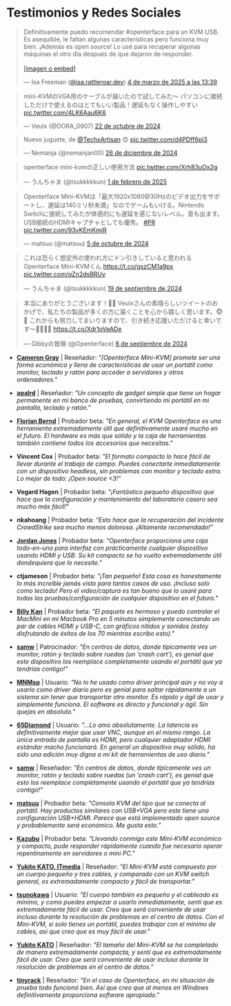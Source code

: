 # Testimonios y Redes Sociales

<script async src="https://platform.twitter.com/widgets.js" charset="utf-8"></script>
<script async src="https://embed.bsky.app/static/embed.js" charset="utf-8"></script>

<link rel="stylesheet" href="../../../../assets/stylesheets/social-posts.css">
<script src="../../../../assets/javascripts/social-posts.js"></script>

<div class="social-posts-container" id="socialPostsContainer">
    <div class="social-post-item loading" data-lazy="true">
        <blockquote class="bluesky-embed" data-bluesky-uri="at://did:plc:hqzak33sft3uec37owhqhy6a/app.bsky.feed.post/3ljjqt4ak222z" data-bluesky-cid="bafyreicr2shamdzukdzybigmuaclqvvm7hbsiaxznkufsu56tzvu42l2dm" data-bluesky-embed-color-mode="system"><p lang="en">Definitivamente puedo recomendar #openterface para un KVM USB. Es asequible, le faltan algunas características pero funciona muy bien. ¡Además es open source! Lo usé para recuperar algunas máquinas el otro día después de que dejaron de responder.<br><br><a href="https://bsky.app/profile/did:plc:hqzak33sft3uec37owhqhy6a/post/3ljjqt4ak222z?ref_src=embed">[imagen o embed]</a></p>&mdash; Isa Freeman (<a href="https://bsky.app/profile/did:plc:hqzak33sft3uec37owhqhy6a?ref_src=embed">@isa.rattleroar.dev</a>) <a href="https://bsky.app/profile/did:plc:hqzak33sft3uec37owhqhy6a/post/3ljjqt4ak222z?ref_src=embed">4 de marzo de 2025 a las 13:39</a>
        </blockquote>
    </div>
    <div class="social-post-item loading" data-lazy="true">
        <blockquote class="twitter-tweet"><p lang="ja" dir="ltr">mini-KVMのVGA用のケーブルが届いたので試してみた〜 パソコンに接続しただけで使えるのはとてもいい製品！遅延もなく操作しやすい <a href="https://t.co/4LK6Aau6K6">pic.twitter.com/4LK6Aau6K6</a></p>&mdash; Veulx (@DORA_0907) <a href="https://twitter.com/DORA_0907/status/1848736698647351337?ref_src=twsrc%5Etfw">22 de octubre de 2024</a>
        </blockquote>
    </div>
    <div class="social-post-item loading" data-lazy="true">
        <blockquote class="twitter-tweet">
            <p lang="en" dir="ltr">Nuevo juguete, de <a href="https://twitter.com/TechxArtisan?ref_src=twsrc%5Etfw">@TechxArtisan</a> 😍 <a href="https://t.co/d4PDff6pi3">pic.twitter.com/d4PDff6pi3</a></p>&mdash; Nemanja (@nemanjan00) <a href="https://twitter.com/nemanjan00/status/1872243307839103175?ref_src=twsrc%5Etfw">26 de diciembre de 2024</a>
        </blockquote>
    </div>
    <div class="social-post-item loading" data-lazy="true">
        <blockquote class="twitter-tweet">
            <p lang="ja" dir="ltr">openterface mini-kvmの正しい使用方法 <a href="https://t.co/Xrh83uOx2g">pic.twitter.com/Xrh83uOx2g</a></p>&mdash; うんちゃま (@tsukkkkkun) <a href="https://twitter.com/tsukkkkkun/status/1885503399095132621?ref_src=twsrc%5Etfw">1 de febrero de 2025</a>
        </blockquote>
    </div>
    <div class="social-post-item loading" data-lazy="true">
        <blockquote class="twitter-tweet">
            <p lang="ja" dir="ltr">Openterface Mini-KVMは「最大1920x1080@30Hzのビデオ出力をサポートし、遅延は140ミリ秒未満」なのでゲームもいける。Nintendo Switchに接続してみたが体感的にも遅延を感じないレベル。音も出ます。USB接続のHDMIキャプチャとしても優秀。 <a href="https://twitter.com/hashtag/PR?src=hash&amp;ref_src=twsrc%5Etfw">#PR</a> <a href="https://t.co/93vKEmKmjR">pic.twitter.com/93vKEmKmjR</a></p>
            &mdash; matsuu (@matsuu) <a href="https://twitter.com/matsuu/status/1842440088229478435?ref_src=twsrc%5Etfw">5 de octubre de 2024</a>
        </blockquote>
    </div>
    <div class="social-post-item loading" data-lazy="true">
        <blockquote class="twitter-tweet">
            <p lang="ja" dir="ltr">これは恐らく想定外の使われ方にドン引きしていると思われるOpenterface Mini-KVMくん <a href="https://t.co/gszCM1a9px">https://t.co/gszCM1a9px</a> <a href="https://t.co/qZn2dsBRUv">pic.twitter.com/qZn2dsBRUv</a></p>
            &mdash; うんちゃま (@tsukkkkkun) <a href="https://twitter.com/tsukkkkkun/status/1836702683845341553?ref_src=twsrc%5Etfw">19 de septiembre de 2024</a>
        </blockquote>
    </div>
    <div class="social-post-item loading" data-lazy="true">
        <blockquote class="twitter-tweet"><p lang="ja" dir="ltr">本当にありがとうございます！🙏✨ Veulxさんの素晴らしいツイートのおかげで、私たちの製品が多くの方に届くことを心から嬉しく思います。🐵💖 これからも努力してまいりますので、引き続き応援いただけると幸いです〜🧑‍🔧🦾🫡 <a href="https://t.co/Xdr1oVeADe">https://t.co/Xdr1oVeADe</a></p>
            &mdash; Gibbyの冒険 (@Openterface) <a href="https://twitter.com/Openterface/status/1832027435254346206?ref_src=twsrc%5Etfw">6 de septiembre de 2024</a>
        </blockquote>
    </div>
</div>


- **[Cameron Gray](https://www.youtube.com/watch?v=xAEQpWyfY-c)** | Reseñador: *"[Openterface Mini-KVM] promete ser una forma económica y llena de características de usar un portátil como monitor, teclado y ratón para acceder a servidores y otros ordenadores."*

- **[apalrd](https://www.youtube.com/watch?v=ZZ5P6MnBcHw)** | Reseñador: *"Un concepto de gadget simple que tiene un hogar permanente en mi banco de pruebas, convirtiendo mi portátil en mi pantalla, teclado y ratón."*

- **[Florian Bernd](https://blog.flobernd.de/2024/06/openterface-beta-test/)** | Probador beta: *"En general, el KVM Openterface es una herramienta extremadamente útil que definitivamente usaré mucho en el futuro. El hardware es más que sólido y la caja de herramientas también contiene todos los accesorios que necesitas."*

- **Vincent Cox** | Probador beta: *"El formato compacto lo hace fácil de llevar durante el trabajo de campo. Puedes conectarte inmediatamente con un dispositivo headless, sin problemas con monitor y teclado extra. Lo mejor de todo: ¡Open source <3!"*

- **Vegard Hagen** | Probador beta: *"¡Fantástico pequeño dispositivo que hace que la configuración y mantenimiento del laboratorio casero sea mucho más fácil!"*

- **nkahoang** | Probador beta: *"Esto hace que la recuperación del incidente CrowdStrike sea mucho menos dolorosa. ¡Altamente recomendado!"*

- **[Jordan Jones](https://github.com/kashalls)** | Probador beta: *"Openterface proporciona una caja todo-en-uno para interfaz con prácticamente cualquier dispositivo usando HDMI y USB. Su kit compacto se ha vuelto extremadamente útil dondequiera que lo necesite."*

- **ctjameson** | Probador beta: *"¡Tan pequeño! Esta cosa es honestamente lo más increíble jamás visto para tantos casos de uso. ¡Incluso solo como teclado! Pero el video/captura es tan bueno que lo usaré para todas las pruebas/configuración de cualquier dispositivo en el futuro."*

- **[Billy Kan](https://www.linkedin.com/posts/billykan_so-happy-to-get-my-old-headless-macmini-back-activity-7251885312509902848-EHpb)** | Probador beta: *"El paquete es hermoso y puedo controlar el MacMini en mi Macbook Pro en 5 minutos simplemente conectando un par de cables HDMI y USB-C, con gráficos nítidos y sonidos (estoy disfrutando de éxitos de los 70 mientras escribo esto)."* 

- **[samw](https://tinytoolk.it/tools/openterface-kvm/)** | Patrocinador: _"En centros de datos, donde típicamente ves un monitor, ratón y teclado sobre ruedas (un 'crash cart'), es genial que este dispositivo los reemplace completamente usando el portátil que ya tendrías contigo!"_

- **[MNMsp](https://www.reddit.com/r/msp/comments/1j2dlde/comment/mfrt6gk/?utm_source=share&utm_medium=web3x&utm_name=web3xcss&utm_term=1&utm_content=share_button)** | Usuario: *"No lo he usado como driver principal aún y no voy a usarlo como driver diario pero es genial para saltar rápidamente a un sistema sin tener que transportar otro monitor. Es rápido y ágil de usar y simplemente funciona. El software es directo y funcional y ágil. Sin quejas en absoluto."*

- **[65Diamond](https://www.reddit.com/r/msp/comments/1j2dlde/comment/mju6uru/?utm_source=share&utm_medium=web3x&utm_name=web3xcss&utm_term=1&utm_content=share_button)** | Usuario: *"...Lo amo absolutamente. La latencia es definitivamente mejor que usar VNC, aunque en el mismo rango. La única entrada de pantalla es HDMI, pero cualquier adaptador HDMI estándar macho funcionará. En general un dispositivo muy sólido, ha sido una adición muy digna a mi kit de herramientas de uso diario."*

- **[samw](https://tinytoolk.it/tools/openterface-kvm/)** | Reseñador: *"En centros de datos, donde típicamente ves un monitor, ratón y teclado sobre ruedas (un 'crash cart'), es genial que esto los reemplace completamente usando el portátil que ya tendrías contigo!"*

- **[matsuu](https://x.com/matsuu/status/1789322019315892318)** | Probador beta: *"Consola KVM del tipo que se conecta al portátil. Hay productos similares con USB+VGA pero este tiene una configuración USB+HDMI. Parece que está implementado open source y probablemente será económico. Me gusta esto."*

- **[Kazubu](https://x.com/_kazubu/status/1828454779875701044)** | Probador beta: *"Llevando conmigo este Mini-KVM económico y compacto, pude responder rápidamente cuando fue necesario operar repentinamente en servidores o mini PC."*

- **[Yukito KATO, ITmedia](https://www.itmedia.co.jp/pcuser/articles/2503/13/news174.html)** | Reseñador: _"El Mini-KVM está compuesto por un cuerpo pequeño y tres cables, y comparado con un KVM switch general, es extremadamente compacto y fácil de transportar."_

- **[tsunokawa](https://tsunokawa.hatenablog.com/entry/2025/02/26/060000)** | Usuario: *"El cuerpo también es pequeño y el cableado es mínimo, y como puedes empezar a usarlo inmediatamente, sentí que es extremadamente fácil de usar. Creo que será conveniente de usar incluso durante la resolución de problemas en el centro de datos. Con el Mini-KVM, si solo tienes un portátil, puedes trabajar con el mínimo de cables, así que creo que es muy fácil de usar."* 

- **[Yukito KATO](https://www.itmedia.co.jp/pcuser/articles/2503/13/news174.html)** | Reseñador: *"El tamaño del Mini-KVM se ha completado de manera extremadamente compacta, y sentí que es extremadamente fácil de usar. Creo que será conveniente de usar incluso durante la resolución de problemas en el centro de datos."*

- **[tinyrack](https://tinyrack.net/openterface-mini-kvm/)** | Reseñador: *"En el caso de Openterface, en mi situación de prueba todo funcionó bien. Así que creo que al menos en Windows definitivamente proporciona software apropiado."*
